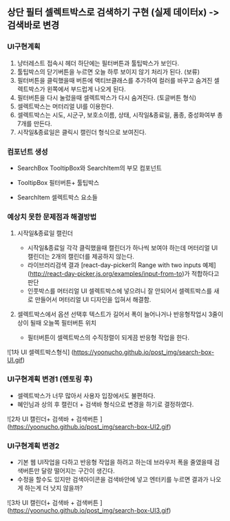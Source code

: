 ## 상단 필터 셀렉트박스로 검색하기 구현 (실제 데이터x) -> 검색바로 변경


### UI구현계획

1. 냥터레스트 접속시 헤더 하단에는 필터버튼과 툴팁박스가 보인다.
2. 툴팁박스의 닫기버튼을 누르면 오늘 하루 보이지 않기 처리가 된다. (보류)
3. 필터버튼을 클릭했을때  버튼에 액티브클래스를 추가하여 컬러를 바꾸고 숨겨진 셀렉트박스가 왼쪽에서 부드럽게 나오게 된다.   
4. 필터버튼을 다시 눌렀을때 셀렉트박스가 다시 숨겨진다. (토글버튼 형식)
5. 셀렉트박스는 머터리얼 UI를 이용한다.
6. 셀렉트박스는 시도, 시군구, 보호소이름, 상태, 시작일&종료일, 품종, 중성화여부 총 7개를 만든다.
7. 시작일&종료일은 클릭시 캘린더 형식으로 보여진다.
   
### 컴포넌트 생성

* SearchBox
	TooltipBox와 SearchItem의 부모 컴포넌트	

* TooltipBox 
	필터버튼+ 툴팁박스 

* SearchItem
	셀렉트박스 요소들


### 예상치 못한 문제점과 해결방법

1. 시작일&종료일 캘린더

   * 시작일&종료일 각각 클릭했을때 캘린더가 하나씩 보여야 하는데 머터리얼 UI 캘린더는 2개의 캘린더를 제공하지 않는다. 
   * 라이브러리검색 결과 [react-day-picker의 Range with two inputs 예제] (http://react-day-picker.js.org/examples/input-from-to)가 적합하다고 판단 
   * 인풋박스를 머터리얼 UI 셀렉트박스에 넣으려니  잘 안되어서 셀렉트박스를 새로 만들어서 머터리얼 UI 디자인을 입혀서 해결함.

2. 셀렉트박스에서 옵션 선택후 텍스트가 길어서 폭이 늘어나거나 반응형작업시 3줄이상이 될때 오늘쪽 필터버튼 위치 
   
   * 필터버튼이 셀렉트박스의 수직정렬이 되게끔 반응형 작업을 한다.

![1차 UI 셀렉트박스형식] (https://yoonucho.github.io/post_img/search-box-UI.gif)


### UI구현계획 변경1 (멘토링 후)

* 셀렉트박스가 너무 많아서 사용자 입장에서도 불편하다.
* 혜인님과 상의 후 캘린더 + 검색바 형식으로 변경을 하기로 결정하였다.

![2차 UI 캘린더+ 검색바 + 검색버튼 ] (https://yoonucho.github.io/post_img/search-box-UI2.gif)

### UI구현계획 변경2 

* 기본 웹 UI작업을 다하고 반응형 작업을 하려고 하는데 브라우저 폭을 줄였을때 검색버튼만 달랑 떨어지는 구간이 생긴다.
* 수정을 할수도 있지만 검색아이콘을 검색바안에 넣고 엔터키를 누르면 결과가 나오게 하는게 더 낫지 않을까?

![3차 UI 캘린더+ 검색바 + 검색버튼 ] (https://yoonucho.github.io/post_img/search-box-UI3.gif)
